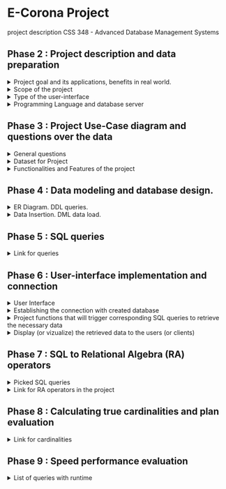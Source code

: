 # E-Corona Project
project description CSS 348 - Advanced Database Management Systems
## Phase 2 : Project description and data preparation 
<details>
  <summary>Project goal and its applications, benefits in real world.</summary>
  <p>Due to recent news, the consequences of which have affected not only our country but also the life cycle and economies of all countries in the world - the emergence of the highly dangerous Covid-19 virus - it has become very difficult to care for all patients at once. This is due not only to the fact that the number of medical personnel is insufficient to serve all patients over time but also to the fact that doctors have to work hard to serve and not get infected by the virus from a patient, as many still do not understand the seriousness of the disease. 
Our project proposes to solve this essentially the very serious problem with the help of online consultations with doctors, who will help those who are not seriously ill (i.e. asymptomatically, for example) or people who have already contracted the virus, maintain their health and make sure that they do not re-infected when the immunity of the infected person decreases.</p>
  <p>Website will enable people who are mildly ill, as well as those who have contracted the virus, to monitor their health online, without visiting doctors in hospitals, thus reducing the risk of falling ill again or infecting more healthy people who may be in their way. We have gathered the most experienced doctors, clinics, contacts, answers to frequently asked questions and want to make a unique platform for maintaining the health of our citizens into the Oracle database, also we have put together appropriate queries that will make it easier for visitors to the website to find the information they need quickly and conveniently.
Key Terms: the convenience of finding the right information in one place, avoiding unnecessary physical contact, the position of starting online medical consultations, and using the Oracle database.</p>
</details>
<details>
  <summary>Scope of the project</summary>
  <p>Collect all necessary data, parse it, implement all functions and procedures to properly operate with data.
- Objectives: 
Collect of medical centers in all cities of Kazakhstan
Collect of infectious diseases doctors from each medical center
Collect places to take the PCR test
Processing frequently asked questions by searching among users
Create an opportunity for the user to make an appointment online for an infectious diseases doctor, take a PCR test.</p>
</details>
<details>
  <summary>Type of the user-interface</summary>
  <p>We have chosen a format of web application for our project. And to connect the interface with the database we are going to use PHP as a programming language. PHP uses the standard Oracle functions (ORA) and the interface to access Oracle functions (OCI), which makes it possible to use all the features of Oracle, including PL/SQL.</p>
</details>
<details>
  <summary>Programming Language and database server</summary>
  <p>Methods: 
To start with, we used PHP to develop the backend side of the website.
A quick overview: PHP uses the standard Oracle functions (ORA) and the interface to access Oracle functions (OCI), which makes it possible to use all the features of Oracle, including PL/SQL.
Even though connecting PHP to Oracle did not seem so complicated, we were somewhat puzzled by the discrepancy between our database version and the XAMPP version of the database. 
At the end we opened our connect.php file and wrote the following command there:

```php
<?php
// Create connection to Oracle
$conn = oci_connect("ecoron", "qwerty123", "//localhost/orcl");
if (!$conn) {
   $m = oci_error();
   echo $m['message'], "\n";
   exit;
}
else {
   print "Connected to Oracle!";
}
// Close the Oracle connections
oci_close($conn);
?>
```
PHP - backend;
Front-end starter pack (HTML,CSS + Bootstrap 4);
Database server: XAMPP.</p>
</details>

## Phase 3 : Project Use-Case diagram and questions over the data 
<details>
  <summary>General questions</summary>
  
    1. What if a user wants to get the list of all medical Centers?
    2. What if a user wants to authorize from a non-email format?
    3. How can we delete user’s data from all tables at once?
    Suppose, we have to delete user with id = 10123. Tables, where user_uid can be found: eco_users,online_consultation, online_pcr.
    4. How can a user be added to consultation with a doctor?
    5. How can a user be added to PCR testing in a country's medical centers? 
    6. How can we get list of users?
    7. How can we get list of consultations?
    8. How can we find phone numbers of patient knowing his first name and last name?
    9. How can we insert(register) new users?
    10. What are the first names and city of user who asked a question on 2nd March on the topic of “Doctors”? (knowing that only one question was asked on that day)?
    11. How can we display all questions and answers added by definite admin?
    12. How can we count number of medical consultations and PCR tests of one user in one query?
    13. How to get info about of medical centers near your home (name, full address, contacts) knowing only the name of street?
    14. What are name, address, contacts and test cost of PCR centers in Almaty where cost of one PCR test is less that 15 000 tenge?
    15. Suppose, patient was registered to online consultation. How to recognize doctor's name,workplace and experience knowing only consultation id?

</details>

<details>
  <summary>Dataset for Project</summary>
  <p>
Let's move on to how we will insert data into tables. It's simple, in SQL developer 19 version, there is a built-in function called import, through which we were able to select our own .xslx file with data and import it into tables. After our table was created, we manually set sequence, primary and foreign keys.
It helped us to think through the logic and development of the functionality - drawing up an ERD chart where we listed the name of the tables, the logic through which they are linked to each other (foreign key), and how they can play into our hands in sorting the necessary information when searching.

**Link for ERD in the data repository of the organization:** https://drive.google.com/file/d/15FY00Wvso8Xn8z0YphSSC8LoMxXv4kQP/view

**Link for dataset which will be used in project:** https://docs.google.com/spreadsheets/d/1YsA53Bu3LX_XLowugBjd5CJlRYzsj_NnvpWKkGmVC50/edit?usp=sharing

Reason why we have chosen to generate our own dataset - we want to make project realistic and use data from official websites of medical webpages of Kazakhstan Medical Organizations.
![users](userData.png)
![doctor](doctorData.png)
![medCenter](medCenterData.png)
  </p>
  
    **Data about the medical centers:**
    - mcenter_id NUMBER(4) **primary key** - medical center’s identifier
    - mcenter_name VARCHAR2(100) - medical center’s name
    - city VARCHAR2(50) - the city where the medical center locates
    - address VARCHAR2(100) - address of the medical center
    - contacts NUMBER(11) - the contact number of the medical center
    **Data about the doctors:**
    - doctor_id NUMBER(5) **primary key** - doctor’s identifier
    - doctor_name VARCHAR2(100) - doctor’s full name
    - speciality VARCHAR2(100) - the field on which doctor specializes 
    - experience NUMBER(2) - number of years on work
    - home_visits BOOLEAN - if the doctor accepts the patients at home
    - accepts_children BOOLEAN - if the doctor accepts the children in therapies
    - initial_reception NUMBER(6) - the price for very first therapy
    - secondary_reception NUMBER(6) - the price for therapy
    - mcenter_id NUMBER(4) **foreign key** - identifier of medical center where doctor works
    **Data about the PCR:**
    - center_id NUMBER(4) **primary key** - test accepting center’s identifier
    - city VARCHAR2(50) - the city where test accepting center locates
    - center_name VARCHAR2(100) - test accepting center’s name
    - address VARCHAR(100) - address of the test accepting center
    - cost NUMBER(6) - cost of the test
    - webpage VARCHAR2(100) - web page of test accepting center
    - contacts NUMBER(11) -  the contact number of the test accepting center 
    - additional_inf VARCHAR2(100)- additional information on test accepting center
    - queues VARCHAR2(100) - information about queues to test
    - fax NUMBER(11) - the fax number of the test accepting center
    **Data about the FAQ:**
    - question_id NUMBER(4) **primary key** - questions’s identifier
    - question VARCHAR2(1000)- the question which is frequently asked
    - answer VARCHAR2(1000) - answer to the question
    - admin_id NUMBER(2) **foreign key** - admin, who have edited FAQ

    **Data about News:**
    - topic VARCHAR2(500) - main topic
    - thesis VARCHAR2(1000) - content data
    - admin_id NUMBER(2) **foreign key** - admin id
    - news_image BLOB - new's image

    **Data about Admins**
    - first_name VARCHAR2(50) **primary key** - admin name
    -last_name VARCHAR2(50) - admin surname
    - email VARCHAR2(50) - contact email
    - password VARCHAR2(20) - password

    **Data about Users:**
    - user_uid NUMBER (5) NOT NULL **primary key** - user id
    - first_name VARCHAR2 (50) - user name
    - last_name VARCHAR2 (50) - user surname
    - city VARCHAR2 (50) - user city
    - contact_number NUMBER (11) - contact number
    - email VARCHAR2 (50) - contact emil
    - password VARCHAR2 (50) - password
    - profile_image BLOB - user's image

    **Data about Online Consultation:**
    - consultation_id NUMBER(5) **primary key** - record id
    - user_uid NUMBER(5) **foreign key** - user id
    - doctor_id NUMBER(5) **foreign key** - doctor id
    - first_name VARCHAR2(26) - name
    - last_name VARCHAR2(256) - surname
    - age NUMBER(6) - age
    - phone VARCHAR2(128) - contact number
    - city VARCHAR2(128) - city
    - doctor_name VARCHAR2(256) - doctor's name
    - clinics VARCHAR2(1024) - medical institution
    - consultation_date VARCHAR2(256)) - consultation date

    **Data about Online PCR:**
    - pcr_id NUMBER(5) **primary key** - pcr record id
    - center_id NUMBER(4) **foreign key** - center id
    - user_uid NUMBER(5) **foreign key** - user id
    - first_name VARCHAR2(26) - name
    - last_name VARCHAR2(256) - surname
    - city VARCHAR2(128) - city
    - punkt VARCHAR2(1024) - point
    - pcr_date VARCHAR2(256)) - pcr date
</details>

<details>
  <summary>Functionalities and Features of the project</summary>

![Use-Case Diagram](SmellsLikeTeamSpirit-UseCase-UML.png)
  <p>The E-Corona platform allows a physician to remotely analyze medical records and identify a patient into one of the rehabilitation groups of patients with common problems. Professional rehabilitation instructors then conduct group physical therapy programs, group and individual psychotherapy sessions, art and occupational therapy to correct neurological and mental disorders in a remote mode. Also, the platform provides registration for PCR test, with the ability to find a link to the online record in the right-center, in the right city without unnecessary search, because if you choose correctly, the platform will provide the necessary links to the PCR test in seconds.
  </p>
</details>

## Phase 4 : Data modeling and database design.
<details>
  <summary>ER Diagram. DDL queries.</summary>

![ER Diagram](SmellsLikeTeamSpirit-ER.png) We have used relations: one-to-many, many-to-many.
    
<p>There are 3 different types of relations in the database:
- one-to-one
- one-to-many
- many-to-many

But, since we have the closest links between the data of each table (getting the data from one table via foreign key from another table), there was no chance to use just one-to-one relations (for that moment exactly, at least).

- one admin can edit many news or not;
- one admin can add faq;
- vice versa admin is able to do not add the data to faq;
- one or many users can be on online consultation many times, and doctor can consult one or many users from many cities;
- vice versa one or many users may have not been on consultation and doctor may have not been asked to present on consultation of one or many users;
- one doctor can work in different medical centers at the same time, so it is necessary to write down 2 different datas with 2 different medical_center id's;
- vice versa one or many medical centers may or may not have one or many doctors in their databases;
  </p>
</details>

<details>
  <summary>Data Insertion. DML data load.</summary>

At the data inserting process from excel to database tables we have used "Import" function in SQL Developer:
- right click on table;
- choosing option "import";
- and then step by step actions, that we have represented here:
![ER Diagram](step_1.png)
![ER Diagram](step_2.png)
![ER Diagram](step_3.png)
![ER Diagram](step_4.png)
![ER Diagram](step_5.png)
![ER Diagram](data_uploaded_screen.png)
<p>
Also, have tried to use "insert script" to get the full queries of inserted data. Uploaded file (SmellsLikeTeamSpirit-DML-data-load.sql) at the same folder.
  </p>
</details>

## Phase 5 : SQL queries
<details>
  <summary>Link for queries</summary>

All queries are available in [queries](https://github.com/E-CORONA/data/tree/main/queries) folder.
</details>

##  Phase 6 : User-interface implementation and connection 
<details>
  <summary>User Interface</summary>
</details>
<details>
  <summary>Establishing the connection with created database</summary>
  
  ![conn](https://user-images.githubusercontent.com/63196646/112757539-ee2e8c00-900b-11eb-9b49-c198afb0aa8e.png)


</details>
<details>
  <summary>Project functions that will trigger corresponding SQL queries to retrieve the necessary data</summary>
  
  ![1](https://user-images.githubusercontent.com/63196646/112757437-9a23a780-900b-11eb-8c7c-9573c6f1ccf1.png)
  ![2](https://user-images.githubusercontent.com/63196646/112757441-9bed6b00-900b-11eb-8e43-71d8fd2917cc.png)
  ![3](https://user-images.githubusercontent.com/63196646/112757449-9ee85b80-900b-11eb-8e85-6853e7b3f81f.png)
  ![4](https://user-images.githubusercontent.com/63196646/112757452-a14ab580-900b-11eb-877f-21bd39366341.png)

</details>
<details>
  <summary>Display (or vizualize) the retrieved data to the users (or clients)</summary>
  
  **All user selection**
  
  ![6](https://user-images.githubusercontent.com/63196646/112758329-96921f80-900f-11eb-94e7-044759ca7188.png)


    There are many reasons why this topic for the project seemed more logical to us for implementation and analysis, 
    in particular, what led us to the fact that we collected data from real life. But one of the most important things,
    when we started working on the project, is that many of us noticed how strange it would not sound, that 
    it is very difficult to find official (i.e. local) sites that provide current information about the coronаvirus 
    in the country, there is no accurate data on how to behave when people in special plague suits break into your 
    home, there are no sites for those who are not, who have already had coronavirus or is carrying the disease 
    in a mild form in order to keep his health stable without leaving home, there are a lot of sites, most likely 
    abandoned, which some involved and included a couple of features from our project, but the information on the 
    site is quite small and what it says can be found in other sites. Let's say a site for some separate city with 
    information about PCR test centers, a short guide on how to quarantine, and that's it. That's when we were 
    able to collect all the necessary information on a single platform, going to which a person could take something 
    useful for themselves, being those who have already had coronаvirus and need constant medical advice to maintain 
    good health. We also collected Google answers from people who have already had coronavirus or are not sick at all,
    to ensure that the project we are working on is relevant to the population.
  
[Link for responses and data collected](https://docs.google.com/spreadsheets/d/1YsA53Bu3LX_XLowugBjd5CJlRYzsj_NnvpWKkGmVC50/edit?usp=sharing)

![Data Collected](data_collected.png)

    Having analyzed this answer from form, it is safe to say that the population of Kazakhstan is not familiar
    with the theoretical part of knowledge about the coronavirus, which is very dangerous both in relation to this
    person and to everyone with whom he will have contact in case of misinformation. As for taking care of yourself
    after you have been sick or ill without any particular symptom - it is difficult to imagine how you would cope
    with such a situation without the help and advice of specialists, rather than based on stories from relatives
    and friends.

</details>

##  Phase 7 :  SQL to Relational Algebra (RA) operators 
<details>
  <summary>Picked SQL queries</summary>
  
  - SELECT eco_users.user_uid, online_consultation.consultation_id, online_pcr.pcr_id FROM eco_users 
      JOIN online_consultation ON(eco_users.user_uid = online_consultation.user_uid) 
      JOIN online_pcr on(eco_users.user_uid = online_pcr.user_uid);
  - SELECT mcenter_name, address, contacts FROM medical_center WHERE address LIKE '%Manasa%' AND city = 'Almaty'; 

</details>
<details>
  <summary>Link for RA operators in the project</summary>
 
 [SQL to Relational Algebra (RA) operators](https://github.com/E-CORONA/data/tree/main/RA%20queries)

</details>

##  Phase 8 :  Calculating true cardinalities and plan evaluation
<details>
  <summary>Link for cardinalities</summary>
 
 [Calculating true cardinalities and plan evaluation](https://github.com/E-CORONA/data/tree/main/Cardinalities)

</details>

##  Phase 9 :  Speed performance evaluation
<details>
  <summary>List of queries with runtime</summary>
  
  - SELECT eco_users.user_uid, online_consultation.consultation_id, online_pcr.pcr_id FROM eco_users
    JOIN online_consultation ON(eco_users.user_uid = online_consultation.user_uid)
    JOIN online_pcr on(eco_users.user_uid = online_pcr.user_uid);

        TIME FOR testQuery: 0.0005452632904052734 seconds
        TIME FOR testQuery: 0.00042724609375 seconds
        TIME FOR testQuery: 0.00039196014404296875 seconds
        TIME FOR testQuery: 0.0005781650543212891 seconds
        TIME FOR testQuery: 0.0004143714904785156 seconds

        avg TIME: 0.00047140121 seconds
      
  - SELECT u.firstname, u.lastname, c.consultation_date, d.doctor_name, d.experience FROM doctors d, eco_users u , online_consultation c WHERE u.user_uid =       c.user_uid AND c.doctor_id =d.doctor_id AND c.consultation_id = 9002;
  
        TIME FOR testQuery: 0.0005364418029785156 seconds        
        TIME FOR testQuery: 0.0005180835723876953 seconds        
        TIME FOR testQuery: 0.0005576610565185547 seconds        
        TIME FOR testQuery: 0.0006499290466308594 seconds        
        TIME FOR testQuery: 0.0006685256958007812 seconds
        
        avg TIME: 0.00058612823 seconds
        
  - SELECT c.consultation_id, d.doctor_id, m.mcenter_id, m.mcenter_name from online_consultation c, doctors d, medical_center m where c.doctor_id = d.doctor_id       and m.mcenter_id = d. mcenter_id and c.consultation_id  = 9001;
  
        TIME FOR testQuery: 0.0004703998565673828 seconds        
        TIME FOR testQuery: 0.0004608631134033203 seconds        
        TIME FOR testQuery: 0.00047779083251953125 seconds        
        TIME FOR testQuery: 0.0004405975341796875 seconds
        TIME FOR testQuery: 0.0004611015319824219 seconds
        
        avg TIME: 0.00046215057 seconds
    
  - SELECT a.admin_id, a.first_name, a.last_name, n.topic, f.queastion_id from admin a, news n, faq f 
    where a.admin_id = 10 and a.admin_id = n.admin_id and a.admin_id = f.admin_id;
    
        TIME FOR testQuery: 0.0005314350128173828 seconds
        TIME FOR testQuery: 0.0006225109100341797 seconds
        TIME FOR testQuery: 0.0004451274871826172 seconds
        TIME FOR testQuery: 0.0004673004150390625 seconds
        TIME FOR testQuery: 0.0005745887756347656 seconds
        
        avg TIME: 0.00052819252 seconds
    
  - SELECT question, answer FROM faq where admin_id = 12;
  
        TIME FOR testQuery: 0.00037860870361328125 seconds
        TIME FOR testQuery: 0.0002434253692626953 seconds
        TIME FOR testQuery: 0.0002951622009277344 seconds
        TIME FOR testQuery: 0.0003142356872558594 seconds
        TIME FOR testQuery: 0.00033211708068847656 seconds
        
        avg TIME: 0.0003127098 seconds
        
  - SELECT mcenter_name, address, contacts FROM medical_center WHERE address LIKE '%Manasa%' AND city = 'Almaty';
  
        TIME FOR testQuery: 0.0003895759582519531 seconds
        TIME FOR testQuery: 0.00028634071350097656 seconds
        TIME FOR testQuery: 0.0003104209899902344 seconds
        TIME FOR testQuery: 0.000385284423828125 seconds
        TIME FOR testQuery: 0.0004875659942626953 seconds
        
        avg TIME: 0.00037183761 seconds
        
  - SELECT center_name, address, contacts, cost FROM pcr WHERE cost < 15000;

        TIME FOR testQuery: 0.0004925727844238281 seconds
        TIME FOR testQuery: 0.0005543231964111328 seconds
        TIME FOR testQuery: 0.00048279762268066406 seconds
        TIME FOR testQuery: 0.0005033016204833984 seconds
        TIME FOR testQuery: 0.0005283355712890625 seconds
        
        avg TIME: 0.00051226615 seconds
        
  - SELECT doctor_name, mcenter_id, experience FROM DOCTORS where DOCTOR_ID = (SELECT doctor_id FROM online_consultation where consultation_id = 9001);

        TIME FOR testQuery: 0.00027823448181152344 seconds
        TIME FOR testQuery: 0.0004074573516845703 seconds
        TIME FOR testQuery: 0.0004048347473144531 seconds
        TIME FOR testQuery: 0.00027680397033691406 seconds
        TIME FOR testQuery: 0.0002918243408203125 seconds
        
        avg TIME: 0.00033183097 seconds
        
  - SELECT contact_number FROM eco_users WHERE first_name = 'Serik' AND last_name = 'Daniyarev';

        TIME FOR testQuery: 0.00023174285888671875 seconds
        TIME FOR testQuery: 0.00023627281188964844 seconds
        TIME FOR testQuery: 0.00022459030151367188 seconds
        TIME FOR testQuery: 0.00023293495178222656 seconds
        TIME FOR testQuery: 0.0002751350402832031 seconds
        
        avg TIME: 0.00024013519 seconds

</details>
